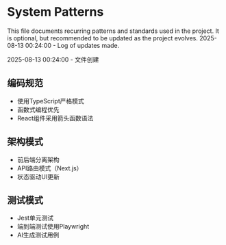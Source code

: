 # System Patterns

This file documents recurring patterns and standards used in the project.
It is optional, but recommended to be updated as the project evolves.
2025-08-13 00:24:00 - Log of updates made.

2025-08-13 00:24:00 - 文件创建

## 编码规范

*   使用TypeScript严格模式
*   函数式编程优先
*   React组件采用箭头函数语法

## 架构模式

*   前后端分离架构
*   API路由模式（Next.js）
*   状态驱动UI更新

## 测试模式

*   Jest单元测试
*   端到端测试使用Playwright
*   AI生成测试用例